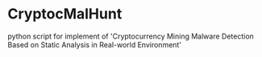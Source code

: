# CryptocMalHunt
python script for implement of 'Cryptocurrency Mining Malware Detection Based on Static Analysis in Real-world Environment'
